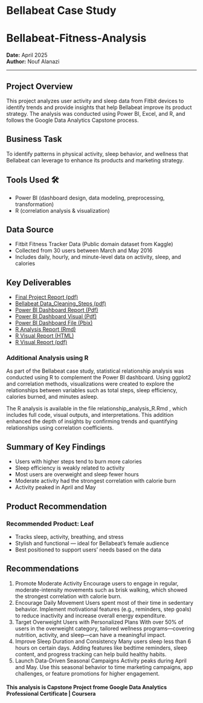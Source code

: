 # Bellabeat Case Study
# Bellabeat-Fitness-Analysis
**Date:** April 2025  
**Author:** Nouf Alanazi

---

## Project Overview
This project analyzes user activity and sleep data from Fitbit devices to identify trends and provide insights that help Bellabeat improve its product strategy. The analysis was conducted using Power BI, Excel, and R, and follows the Google Data Analytics Capstone process.

## Business Task
To identify patterns in physical activity, sleep behavior, and wellness that Bellabeat can leverage to enhance its products and marketing strategy.

 ## Tools Used 🛠
- Power BI (dashboard design, data modeling, preprocessing, transformation)   
- R (correlation analysis & visualization)

## Data Source
- Fitbit Fitness Tracker Data (Public domain dataset from Kaggle)  
- Collected from 30 users between March and May 2016  
- Includes daily, hourly, and minute-level data on activity, sleep, and calories

## Key Deliverables
- [Final Project Report (pdf)](./Reports/Bellabeat_Project_Report_Final.pdf)
- [Bellabeat Data_Cleaning_Steps (pdf)](./Reports/Data_Cleaning_Steps.pdf)
- [Power BI Dashboard Report (Pdf)](./Dashboards/Bellabeat_Dashboard_Analysis.pdf) 
- [Power BI Dashboard Visual (Pdf)](./Dashboards/Dashboards_Visual.pdf)
- [Power BI Dashboard File (Pbix)](./Dashboards/Bellbeat_Dashboards_File.pbix) 
- [R Analysis Report (Rmd)](./R_analysis/relationship_analysis_R.Rmd)  
- [R Visual Report (HTML)](./R_analysis/relationship_analysis_R.html)
- [R Visual Report (pdf)](./R_analysis/relationship_analysis_R.pdf)


### Additional Analysis using R
As part of the Bellabeat case study, statistical relationship analysis was conducted using R to complement the Power BI dashboard. Using ggplot2 and correlation methods, visualizations were created to explore the relationships between variables such as total steps, sleep efficiency, calories burned, and minutes asleep.

The R analysis is available in the file  relationship_analysis_R.Rmd , which includes full code, visual outputs, and interpretations. This addition enhanced the depth of insights by confirming trends and quantifying relationships using correlation coefficients.

## Summary of Key Findings
- Users with higher steps tend to burn more calories  
- Sleep efficiency is weakly related to activity  
- Most users are overweight and sleep fewer hours  
- Moderate activity had the strongest correlation with calorie burn  
- Activity peaked in April and May 
##  Product Recommendation
###  Recommended Product: Leaf
- Tracks sleep, activity, breathing, and stress
- Stylish and functional — ideal for Bellabeat’s female audience
- Best positioned to support users’ needs based on the data
##  Recommendations
1.	Promote Moderate Activity
Encourage users to engage in regular, moderate-intensity movements such as brisk walking, which showed the strongest correlation with calorie burn.
2.	Encourage Daily Movement
Users spent most of their time in sedentary behavior. Implement motivational features (e.g., reminders, step goals) to reduce inactivity and increase overall energy expenditure.
3.	Target Overweight Users with Personalized Plans
With over 50% of users in the overweight category, tailored wellness programs—covering nutrition, activity, and sleep—can have a meaningful impact.
4.	Improve Sleep Duration and Consistency
Many users sleep less than 6 hours on certain days. Adding features like bedtime reminders, sleep content, and progress tracking can help build healthy habits.
5.	Launch Data-Driven Seasonal Campaigns
Activity peaks during April and May. Use this seasonal behavior to time marketing campaigns, app challenges, or feature promotions for higher engagement.

 ####  This analysis is Capstone Project frome   Google Data Analytics Professional Certificate | Coursera
